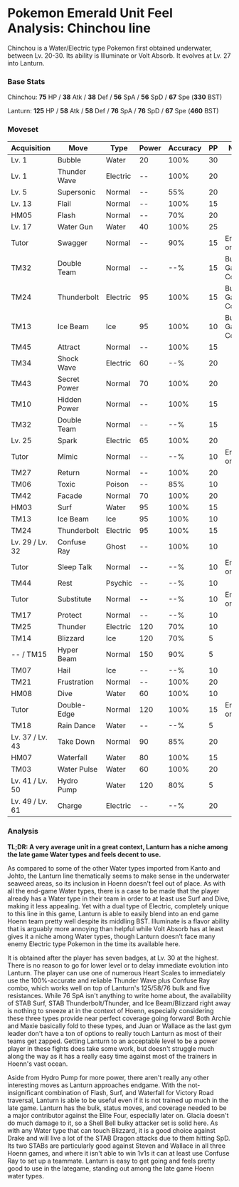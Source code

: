 # Pokemon Emerald Unit Feel Analysis: Chinchou line

Chinchou is a Water/Electric type Pokemon first obtained underwater, between Lv. 20-30. Its ability is Illuminate or Volt Absorb. It evolves at Lv. 27 into Lanturn.

### Base Stats

Chinchou: **75** HP / **38** Atk / **38** Def / **56** SpA / **56** SpD / **67** Spe (**330** BST)

Lanturn: **125** HP / **58** Atk / **58** Def / **76** SpA / **76** SpD / **67** Spe (**460** BST)

### Moveset

| Acquisition     | Move         | Type     | Power | Accuracy | PP | Notes              |
|-----------------|--------------|----------|-------|----------|----|--------------------|
| Lv. 1           | Bubble       | Water    | 20    | 100%     | 30 |                    |
| Lv. 1           | Thunder Wave | Electric | --    | 100%     | 20 |                    |
| Lv. 5           | Supersonic   | Normal   | --    | 55%      | 20 |                    |
| Lv. 13          | Flail        | Normal   | --    | 100%     | 15 |                    |
| HM05            | Flash        | Normal   | --    | 70%      | 20 |                    |
| Lv. 17          | Water Gun    | Water    | 40    | 100%     | 25 |                    |
| Tutor           | Swagger      | Normal   | --    | 90%      | 15 | Emerald only       |
| TM32            | Double Team  | Normal   | --    | --%      | 15 | Buy at Game Corner |
| TM24            | Thunderbolt  | Electric | 95    | 100%     | 15 | Buy at Game Corner |
| TM13            | Ice Beam     | Ice      | 95    | 100%     | 10 | Buy at Game Corner |
| TM45            | Attract      | Normal   | --    | 100%     | 15 |                    |
| TM34            | Shock Wave   | Electric | 60    | --%      | 20 |                    |
| TM43            | Secret Power | Normal   | 70    | 100%     | 20 |                    |
| TM10            | Hidden Power | Normal   | --    | 100%     | 15 |                    |
| TM32            | Double Team  | Normal   | --    | --%      | 15 |                    |
| Lv. 25          | Spark        | Electric | 65    | 100%     | 20 |                    |
| Tutor           | Mimic        | Normal   | --    | --%      | 10 | Emerald only       |
| TM27            | Return       | Normal   | --    | 100%     | 20 |                    |
| TM06            | Toxic        | Poison   | --    | 85%      | 10 |                    |
| TM42            | Facade       | Normal   | 70    | 100%     | 20 |                    |
| HM03            | Surf         | Water    | 95    | 100%     | 15 |                    |
| TM13            | Ice Beam     | Ice      | 95    | 100%     | 10 |                    |
| TM24            | Thunderbolt  | Electric | 95    | 100%     | 15 |                    |
| Lv. 29 / Lv. 32 | Confuse Ray  | Ghost    | --    | 100%     | 10 |                    |
| Tutor           | Sleep Talk   | Normal   | --    | --%      | 10 | Emerald only       |
| TM44            | Rest         | Psychic  | --    | --%      | 10 |                    |
| Tutor           | Substitute   | Normal   | --    | --%      | 10 | Emerald only       |
| TM17            | Protect      | Normal   | --    | --%      | 10 |                    |
| TM25            | Thunder      | Electric | 120   | 70%      | 10 |                    |
| TM14            | Blizzard     | Ice      | 120   | 70%      | 5  |                    |
| -- / TM15       | Hyper Beam   | Normal   | 150   | 90%      | 5  |                    |
| TM07            | Hail         | Ice      | --    | --%      | 10 |                    |
| TM21            | Frustration  | Normal   | --    | 100%     | 20 |                    |
| HM08            | Dive         | Water    | 60    | 100%     | 10 |                    |
| Tutor           | Double-Edge  | Normal   | 120   | 100%     | 15 | Emerald only       |
| TM18            | Rain Dance   | Water    | --    | --%      | 5  |                    |
| Lv. 37 / Lv. 43 | Take Down    | Normal   | 90    | 85%      | 20 |                    |
| HM07            | Waterfall    | Water    | 80    | 100%     | 15 |                    |
| TM03            | Water Pulse  | Water    | 60    | 100%     | 20 |                    |
| Lv. 41 / Lv. 50 | Hydro Pump   | Water    | 120   | 80%      | 5  |                    |
| Lv. 49 / Lv. 61 | Charge       | Electric | --    | --%      | 20 |                    |

### Analysis

**TL;DR: A very average unit in a great context, Lanturn has a niche among the late game Water types and feels decent to use.**

As compared to some of the other Water types imported from Kanto and Johto, the Lanturn line thematically seems to make sense in the underwater seaweed areas, so its inclusion in Hoenn doesn't feel out of place. As with all the end-game Water types, there is a case to be made that the player already has a Water type in their team in order to at least use Surf and Dive, making it less appealing. Yet with a dual type of Electric, completely unique to this line in this game, Lanturn is able to easily blend into an end game Hoenn team pretty well despite its middling BST. Illuminate is a flavor ability that is arguably more annoying than helpful while Volt Absorb has at least gives it a niche among Water types, though Lanturn doesn't face many enemy Electric type Pokemon in the time its available here.

It is obtained after the player has seven badges, at Lv. 30 at the highest. There is no reason to go for lower level or to delay immediate evolution into Lanturn. The player can use one of numerous Heart Scales to immediately use the 100%-accurate and reliable Thunder Wave plus Confuse Ray combo, which works well on top of Lanturn's 125/58/76 bulk and five resistances. While 76 SpA isn't anything to write home about, the availability of STAB Surf, STAB Thunderbolt/Thunder, and Ice Beam/Blizzard right away is nothing to sneeze at in the context of Hoenn, especially considering these three types provide near perfect coverage going forward! Both Archie and Maxie basically fold to these types, and Juan or Wallace as the last gym leader don't have a ton of options to really touch Lanturn as most of their teams get zapped. Getting Lanturn to an acceptable level to be a power player in these fights does take some work, but doesn't struggle much along the way as it has a really easy time against most of the trainers in Hoenn's vast ocean. 

Aside from Hydro Pump for more power, there aren't really any other interesting moves as Lanturn approaches endgame. With the not-insignificant combination of Flash, Surf, and Waterfall for Victory Road traversal, Lanturn is able to be useful even if it is not trained up much in the late game. Lanturn has the bulk, status moves, and coverage needed to be a major contributor against the Elite Four, especially later on. Glacia doesn't do much damage to it, so a Shell Bell bulky attacker set is solid here. As with any Water type that can touch Blizzard, it is a good choice against Drake and will live a lot of the STAB Dragon attacks due to them hitting SpD. Its two STABs are particularly good against Steven and Wallace in all three Hoenn games, and where it isn't able to win 1v1s it can at least use Confuse Ray to set up a teammate. Lanturn is easy to get going and feels pretty good to use in the lategame, standing out among the late game Hoenn water types.